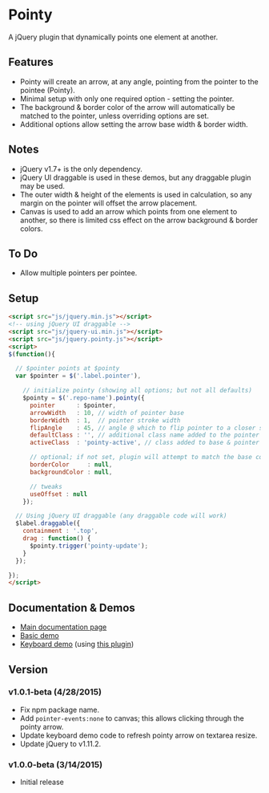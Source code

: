 # Pointy

A jQuery plugin that dynamically points one element at another.

## Features

* Pointy will create an arrow, at any angle, pointing from the pointer to the pointee (Pointy).
* Minimal setup with only one required option - setting the pointer.
* The background & border color of the arrow will automatically be matched to the pointer, unless overriding options are set.
* Additional options allow setting the arrow base width & border width.

## Notes

* jQuery v1.7+ is the only dependency.
* jQuery UI draggable is used in these demos, but any draggable plugin may be used.
* The outer width &amp; height of the elements is used in calculation, so any margin on the pointer will offset the arrow placement.
* Canvas is used to add an arrow which points from one element to another, so there is limited css effect on the arrow background &amp; border colors.

## To Do

* Allow multiple pointers per pointee.

## Setup

```html
<script src="js/jquery.min.js"></script>
<!-- using jQuery UI draggable -->
<script src="js/jquery-ui.min.js"></script>
<script src="js/jquery.pointy.js"></script>
<script>
$(function(){

  // $pointer points at $pointy
  var $pointer = $('.label.pointer'),

    // initialize pointy (showing all options; but not all defaults)
    $pointy = $('.repo-name').pointy({
      pointer      : $pointer,
      arrowWidth   : 10, // width of pointer base
      borderWidth  : 1,  // pointer stroke width
      flipAngle    : 45, // angle @ which to flip pointer to a closer side
      defaultClass : '', // additional class name added to the pointer & the arrow (canvas)
      activeClass  : 'pointy-active', // class added to base & pointer on updating

      // optional; if not set, plugin will attempt to match the base color
      borderColor     : null,
      backgroundColor : null,

      // tweaks
      useOffset : null
    });

  // Using jQuery UI draggable (any draggable code will work)
  $label.draggable({
    containment : '.top',
    drag : function() {
      $pointy.trigger('pointy-update');
    }
  });

});
</script>
```

## Documentation & Demos

* [Main documentation page](http://mottie.github.io/Pointy/)
* [Basic demo](http://mottie.github.io/Pointy/docs/basic.html)
* [Keyboard demo](http://mottie.github.io/Pointy/docs/keyboard.html) (using [this plugin](https://github.com/Mottie/Keyboard))

## Version

### v1.0.1-beta (4/28/2015)

* Fix npm package name.
* Add `pointer-events:none` to canvas; this allows clicking through the pointy arrow.
* Update keyboard demo code to refresh pointy arrow on textarea resize.
* Update jQuery to v1.11.2.

### v1.0.0-beta (3/14/2015)

* Initial release
